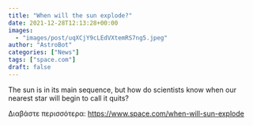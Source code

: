 ```yaml
---
title: "When will the sun explode?"
date: 2021-12-28T12:13:28+00:00
images:
  - "images/post/uqXCjY9cLEdVXtemRS7ng5.jpeg"
author: "AstroBot"
categories: ["News"]
tags: ["space.com"]
draft: false
---
```


The sun is in its main sequence, but how do scientists know when our nearest star will begin to call it quits? 

Διαβάστε περισσότερα: https://www.space.com/when-will-sun-explode
